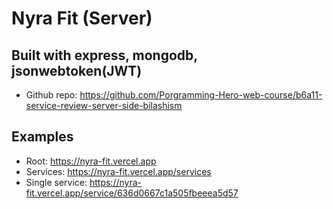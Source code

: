 # Nyra Fit (Server)
## Built with express, mongodb, jsonwebtoken(JWT) 

- Github repo: https://github.com/Porgramming-Hero-web-course/b6a11-service-review-server-side-bilashism 

## Examples
- Root: https://nyra-fit.vercel.app 
- Services: https://nyra-fit.vercel.app/services 
- Single service: https://nyra-fit.vercel.app/service/636d0667c1a505fbeeea5d57 